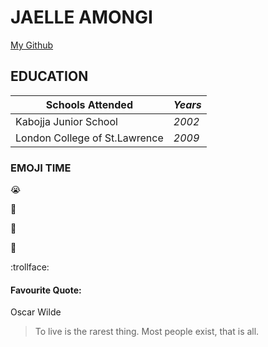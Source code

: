 # JAELLE AMONGI
[My Github](https://github.com/jaelle3)

## EDUCATION
| Schools Attended| *Years*|
| --- | --- |
| Kabojja Junior School|*2002* |
|London College of St.Lawrence | *2009* |


### EMOJI TIME 

:sob:

:tongue:

:running:

:lips:

:trollface:

#### Favourite Quote:

Oscar Wilde
> To live is the rarest thing.
> Most people exist, that is all.
       
